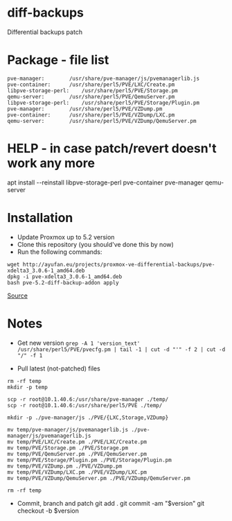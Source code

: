 # diff-backups

Differential backups patch

# Package - file list
```
pve-manager:		/usr/share/pve-manager/js/pvemanagerlib.js
pve-container:		/usr/share/perl5/PVE/LXC/Create.pm
libpve-storage-perl:	/usr/share/perl5/PVE/Storage.pm
qemu-server:		/usr/share/perl5/PVE/QemuServer.pm
libpve-storage-perl:	/usr/share/perl5/PVE/Storage/Plugin.pm
pve-manager:		/usr/share/perl5/PVE/VZDump.pm
pve-container:		/usr/share/perl5/PVE/VZDump/LXC.pm
qemu-server:		/usr/share/perl5/PVE/VZDump/QemuServer.pm
```

# HELP - in case patch/revert doesn't work any more
apt install --reinstall libpve-storage-perl pve-container pve-manager qemu-server

# Installation
* Update Proxmox up to 5.2 version
* Clone this repository (you should've done this by now)
* Run the following commands:

```
wget http://ayufan.eu/projects/proxmox-ve-differential-backups/pve-xdelta3_3.0.6-1_amd64.deb
dpkg -i pve-xdelta3_3.0.6-1_amd64.deb
bash pve-5.2-diff-backup-addon apply
```

[Source](https://ayufan.eu/projects/proxmox-ve-differential-backups/)

# Notes
* Get new version
`grep -A 1 'version_text' /usr/share/perl5/PVE/pvecfg.pm | tail -1 | cut -d "'" -f 2 | cut -d "/" -f 1`

* Pull latest (not-patched) files
```
rm -rf temp
mkdir -p temp

scp -r root@10.1.40.6:/usr/share/pve-manager ./temp/
scp -r root@10.1.40.6:/usr/share/perl5/PVE ./temp/

mkdir -p ./pve-manager/js ./PVE/{LXC,Storage,VZDump}

mv temp/pve-manager/js/pvemanagerlib.js ./pve-manager/js/pvemanagerlib.js
mv temp/PVE/LXC/Create.pm ./PVE/LXC/Create.pm
mv temp/PVE/Storage.pm ./PVE/Storage.pm
mv temp/PVE/QemuServer.pm ./PVE/QemuServer.pm
mv temp/PVE/Storage/Plugin.pm ./PVE/Storage/Plugin.pm
mv temp/PVE/VZDump.pm ./PVE/VZDump.pm
mv temp/PVE/VZDump/LXC.pm ./PVE/VZDump/LXC.pm
mv temp/PVE/VZDump/QemuServer.pm ./PVE/VZDump/QemuServer.pm

rm -rf temp
```

* Commit, branch and patch
git add .
git commit -am "$version"
git checkout -b $version